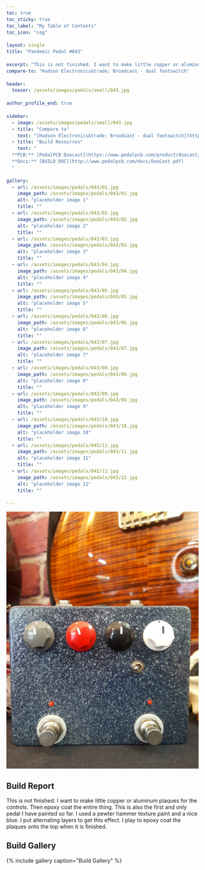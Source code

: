 ```yaml
---
toc: true
toc_sticky: true
toc_label: "My Table of Contents"
toc_icon: "cog"

layout: single
title: "Pandemic Pedal #043"

excerpt: "This is not finished. I want to make little copper or aluminum plaques for the controls. Then epoxy coat the entire thing. This is also the first and only pedal I have painted so far. I used a pewter hammer texture paint and a nice blue. I put alternating layers to get this effect. I play to epoxy coat the plaques onto the top when it is finished."
compare-to: "Hudson Electronics&trade; Broadcast - dual footswitch"

header:
  teaser: /assets/images/pedals/small/043.jpg

author_profile_end: true

sidebar:
  - image: /assets/images/pedals/small/043.jpg
  - title: "Compare to"
    text: "[Hudson Electronics&trade; Broadcast - dual footswitch](https://hudsonelectronicsuk.com/product/broadcast-dual-foot-switch/)"
  - title: "Build Resources"
    text: "
  **PCB:** [PedalPCB Duocast](https://www.pedalpcb.com/product/duocast/)<br>
  **Docs:** [BUILD DOC](http://www.pedalpcb.com/docs/DuoCast.pdf)
  "

gallery:
  - url: /assets/images/pedals/043/01.jpg
    image_path: /assets/images/pedals/043/01.jpg
    alt: "placeholder image 1"
    title: ""
  - url: /assets/images/pedals/043/02.jpg
    image_path: /assets/images/pedals/043/02.jpg
    alt: "placeholder image 2"
    title: ""
  - url: /assets/images/pedals/043/03.jpg
    image_path: /assets/images/pedals/043/03.jpg
    alt: "placeholder image 3"
    title: ""
  - url: /assets/images/pedals/043/04.jpg
    image_path: /assets/images/pedals/043/04.jpg
    alt: "placeholder image 4"
    title: ""
  - url: /assets/images/pedals/043/05.jpg
    image_path: /assets/images/pedals/043/05.jpg
    alt: "placeholder image 5"
    title: ""
  - url: /assets/images/pedals/043/06.jpg
    image_path: /assets/images/pedals/043/06.jpg
    alt: "placeholder image 6"
    title: ""
  - url: /assets/images/pedals/043/07.jpg
    image_path: /assets/images/pedals/043/07.jpg
    alt: "placeholder image 7"
    title: ""
  - url: /assets/images/pedals/043/08.jpg
    image_path: /assets/images/pedals/043/08.jpg
    alt: "placeholder image 8"
    title: ""
  - url: /assets/images/pedals/043/09.jpg
    image_path: /assets/images/pedals/043/09.jpg
    alt: "placeholder image 9"
    title: ""
  - url: /assets/images/pedals/043/10.jpg
    image_path: /assets/images/pedals/043/10.jpg
    alt: "placeholder image 10"
    title: ""
  - url: /assets/images/pedals/043/11.jpg
    image_path: /assets/images/pedals/043/11.jpg
    alt: "placeholder image 11"
    title: ""
  - url: /assets/images/pedals/043/12.jpg
    image_path: /assets/images/pedals/043/12.jpg
    alt: "placeholder image 12"
    title: ""

---
```


[![header](/assets/images/pedals/043.jpg)](/assets/images/pedals/043.jpg)

## Build Report ##

This is not finished. I want to make little copper or aluminum plaques for the controls. Then epoxy coat the entire thing. This is also the first and only pedal I have painted so far. I used a pewter hammer texture paint and a nice blue. I put alternating layers to get this effect. I play to epoxy coat the plaques onto the top when it is finished. 

## Build Gallery ##

{% include gallery caption="Build Gallery" %}